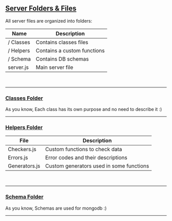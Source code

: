 ## <ins>Server Folders & Files</ins>
All server files are organized into folders:

| Name      | Description                 |
|-----------|-----------------------------|
| / Classes | Contains classes files      |
| / Helpers | Contains a custom functions |
| / Schema  | Contains DB schemas         |
| server.js | Main server file            |
<br>

---

### <ins>Classes Folder</ins>
As you know, Each class has its own purpose and no need to describe it :)

---

### <ins>Helpers Folder</ins>

| File          | Description                              |
|---------------|------------------------------------------|
| Checkers.js   | Custom functions to check data           |
| Errors.js     | Error codes and their descriptions       |
| Generators.js | Custom generators used in some functions |
<br>

---

### <ins>Schema Folder</ins>
As you know, Schemas are used for mongodb :)

---
